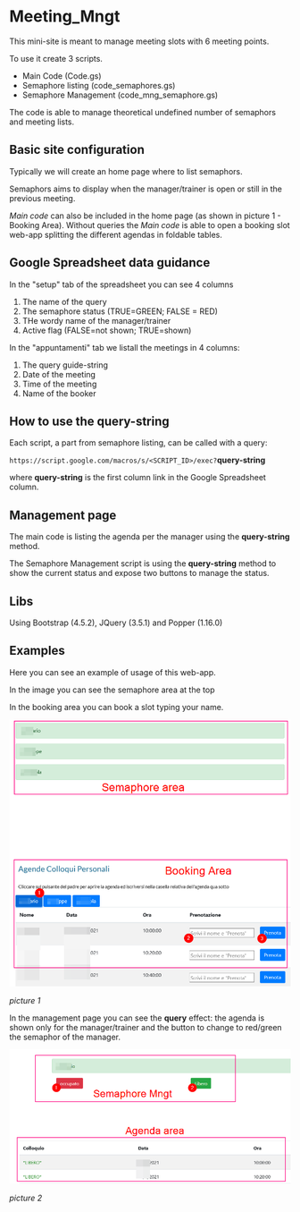 # Meeting_Mngt
This mini-site is meant to manage meeting slots with 6 meeting points.

To use it create 3 scripts.
* Main Code (Code.gs)
* Semaphore listing (code_semaphores.gs)
* Semaphore Management (code_mng_semaphore.gs)

The code is able to manage theoretical undefined number of semaphors and meeting lists.

## Basic site configuration
Typically we will create an home page where to list semaphors.

Semaphors aims to display when the manager/trainer is open or still in the previous meeting.

*Main code* can also be included in the home page (as shown in picture 1 - Booking Area).
Without queries the *Main code* is able to open a booking slot web-app splitting the different agendas in foldable tables.

## Google Spreadsheet data guidance
In the "setup" tab of the spreadsheet you can see 4 columns
1. The name of the query
1. The semaphore status (TRUE=GREEN; FALSE = RED)
1. THe wordy name of the manager/trainer
1. Active flag (FALSE=not shown; TRUE=shown)

In the "appuntamenti" tab we listall the meetings in 4 columns:
1. The query guide-string
1. Date of the meeting
1. Time of the meeting
1. Name of the booker

## How to use the query-string
Each script, a part from semaphore listing, can be called with a query:

`https://script.google.com/macros/s/<SCRIPT_ID>/exec?`**query-string**

where **query-string** is the first column link in the Google Spreadsheet column.


## Management page
The main code is listing the agenda per the manager using the **query-string** method.

The Semaphore Management script is using the **query-string** method to show the current status and expose two buttons to manage the status.

## Libs
Using Bootstrap (4.5.2), JQuery (3.5.1) and Popper (1.16.0) 

## Examples
Here you can see an example of usage of this web-app.

In the image you can see the semaphore area at the top

In the booking area you can book a slot typing your name.

![Main Page](https://github.com/roberto-carnevale/Meeting_Mngt/blob/main/main.png)

*picture 1*

In the management page you can see the **query** effect: the agenda is shown only for the manager/trainer and the button to change to red/green the semaphor of the manager.

![Management Page](https://github.com/roberto-carnevale/Meeting_Mngt/blob/main/mngt.png)

*picture 2*

